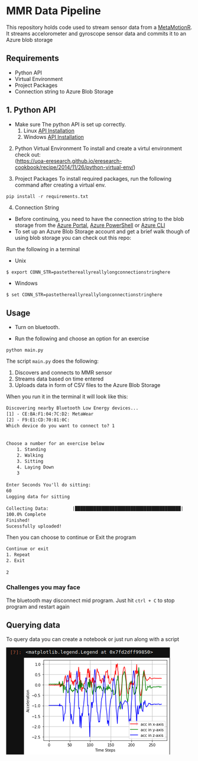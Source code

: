 # MMR Data Pipeline
This repository holds code used to stream sensor data from a [MetaMotionR](https://mbientlab.com/store/metamotionr/). It streams accelorometer and gyroscope sensor data and commits it to an Azure blob storage

## Requirements
- Python API
- Virtual Environment
- Project Packages 
- Connection string to Azure Blob Storage

## 1. Python API

- Make sure The python API is set up correctly.
    1. Linux [API Installation](https://mbientlab.com/tutorials/PyLinux.html)
    2. Windows [API Installation](https://mbientlab.com/tutorials/PyWindows.html)

2. Python Virtual Environment
To install and create a virtul environment check out:
<br> (https://uoa-eresearch.github.io/eresearch-cookbook/recipe/2014/11/26/python-virtual-env/)

3. Project Packages
To install required packages, run the following command after creating a virtual env.

```python
pip install -r requirements.txt
```
4. Connection String
- Before continuing, you need to have the connection string to the blob storage from the [Azure Portal](https://docs.microsoft.com/en-us/azure/storage/common/storage-account-create?tabs=azure-portal), [Azure PowerShell](https://docs.microsoft.com/en-us/azure/storage/common/storage-account-create?tabs=azure-powershell) or [Azure CLI](https://docs.microsoft.com/en-us/azure/storage/common/storage-account-create?tabs=azure-cli)
- To set up an Azure Blob Storage account and get a brief walk though of using blob storage you can check out this repo:


Run the following in a terminal

- Unix

```
$ export CONN_STR=pastethereallyreallylongconnectionstringhere
```
- Windows
```
$ set CONN_STR=pastethereallyreallylongconnectionstringhere
```

## Usage
- Turn on bluetooth.

- Run the following and choose an option for an exercise
```
python main.py
```
The script ```main.py``` does the following:
1. Discovers and connects to MMR sensor
2. Streams data based on time entered
3. Uploads data in form of CSV files to the Azure Blob Storage

When you run it in the terminal it will look like this:
```
Discovering nearby Bluetooth Low Energy devices...
[1] - CE:BA:F1:04:7C:D2: MetaWear
[2] - F9:E1:CD:70:81:0C:
Which device do you want to connect to? 1


Choose a number for an exercise below
    1. Standing
    2. Walking
    3. Sitting
    4. Laying Down
    3

Enter Seconds You'll do sitting:
60
Logging data for sitting

Collecting Data:         |████████████████████████████████████████| 100.0% Complete
Finished!
Sucessfully uploaded!
```
Then you can choose to continue or Exit the program
```
Continue or exit
1. Repeat
2. Exit

2
```


### Challenges you may face
The bluetooth may disconnect mid program. Just hit ```ctrl + C``` to stop program and restart again

## Querying data
To query data you can create a notebook or just run along with a script

![alt text](files/plot.png)
